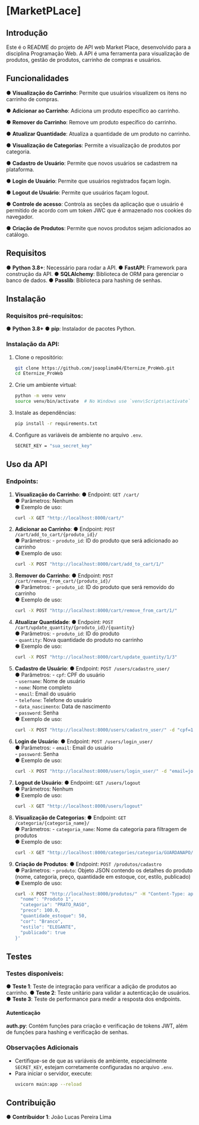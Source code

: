 # [MarketPLace]

## Introdução
Este é o README do projeto de API web Market Place, desenvolvido para a disciplina Programação Web. A API é uma ferramenta para visualização de produtos, gestão de produtos, carrinho de compras e usuários.

## Funcionalidades
● **Visualização do Carrinho**: Permite que usuários visualizem os itens no carrinho de compras.

● **Adicionar ao Carrinho**: Adiciona um produto específico ao carrinho.

● **Remover do Carrinho**: Remove um produto específico do carrinho.

● **Atualizar Quantidade**: Atualiza a quantidade de um produto no carrinho.

● **Visualização de Categorias**: Permite a visualização de produtos por categoria.

● **Cadastro de Usuário**: Permite que novos usuários se cadastrem na plataforma.

● **Login de Usuário**: Permite que usuários registrados façam login.

● **Logout de Usuário**: Permite que usuários façam logout.

● **Controle de acesso**: Controla as seções da aplicação que o usuário é permitido de acordo com um token JWC que é armazenado nos cookies do navegador.

● **Criação de Produtos**: Permite que novos produtos sejam adicionados ao catálogo.

## Requisitos
● **Python 3.8+**: Necessário para rodar a API.
● **FastAPI**: Framework para construção da API.
● **SQLAlchemy**: Biblioteca de ORM para gerenciar o banco de dados.
● **Passlib**: Biblioteca para hashing de senhas.

## Instalação
### Requisitos pré-requisitos:
● **Python 3.8+**
● **pip**: Instalador de pacotes Python.

### Instalação da API:
1. Clone o repositório:
    ```bash
    git clone https://github.com/joaoplima04/Eternize_ProWeb.git
    cd Eternize_ProWeb
    ```
2. Crie um ambiente virtual:
    ```bash
    python -m venv venv
    source venv/bin/activate  # No Windows use `venv\Scripts\activate`
    ```
3. Instale as dependências:
    ```bash
    pip install -r requirements.txt
    ```
4. Configure as variáveis de ambiente no arquivo `.env`.
     ```bash
    SECRET_KEY = "sua_secret_key"
    ```

## Uso da API
### Endpoints:
1. **Visualização do Carrinho**:
    ● Endpoint: `GET /cart/`  
    ● Parâmetros: Nenhum  
    ● Exemplo de uso:
    ```bash
    curl -X GET "http://localhost:8000/cart/"
    ```
    
2. **Adicionar ao Carrinho**:
    ● Endpoint: `POST /cart/add_to_cart/{produto_id}/`  
    ● Parâmetros: 
        - `produto_id`: ID do produto que será adicionado ao carrinho  
    ● Exemplo de uso:
    ```bash
    curl -X POST "http://localhost:8000/cart/add_to_cart/1/"
    ```

3. **Remover do Carrinho**:
    ● Endpoint: `POST /cart/remove_from_cart/{produto_id}/`  
    ● Parâmetros: 
        - `produto_id`: ID do produto que será removido do carrinho  
    ● Exemplo de uso:
    ```bash
    curl -X POST "http://localhost:8000/cart/remove_from_cart/1/"
    ```

4. **Atualizar Quantidade**:
    ● Endpoint: `POST /cart/update_quantity/{produto_id}/{quantity}`  
    ● Parâmetros: 
        - `produto_id`: ID do produto  
        - `quantity`: Nova quantidade do produto no carrinho  
    ● Exemplo de uso:
    ```bash
    curl -X POST "http://localhost:8000/cart/update_quantity/1/3"
    ```

5. **Cadastro de Usuário**:
    ● Endpoint: `POST /users/cadastro_user/`  
    ● Parâmetros: 
        - `cpf`: CPF do usuário  
        - `username`: Nome de usuário  
        - `nome`: Nome completo  
        - `email`: Email do usuário  
        - `telefone`: Telefone do usuário  
        - `data_nascimento`: Data de nascimento  
        - `password`: Senha  
    ● Exemplo de uso:
    ```bash
    curl -X POST "http://localhost:8000/users/cadastro_user/" -d "cpf=12345678900&username=johndoe&nome=John Doe&email=johndoe@example.com&telefone=1234567890&data_nascimento=2000-01-01&password=senha"
    ```

6. **Login de Usuário**:
    ● Endpoint: `POST /users/login_user/`  
    ● Parâmetros: 
        - `email`: Email do usuário  
        - `password`: Senha  
    ● Exemplo de uso:
    ```bash
    curl -X POST "http://localhost:8000/users/login_user/" -d "email=johndoe@example.com&password=senha"
    ```

7. **Logout de Usuário**:
    ● Endpoint: `GET /users/logout`  
    ● Parâmetros: Nenhum  
    ● Exemplo de uso:
    ```bash
    curl -X GET "http://localhost:8000/users/logout"
    ```

8. **Visualização de Categorias**:
    ● Endpoint: `GET /categoria/{categoria_name}/`  
    ● Parâmetros: 
        - `categoria_name`: Nome da categoria para filtragem de produtos  
    ● Exemplo de uso:
    ```bash
    curl -X GET "http://localhost:8000/categories/categoria/GUARDANAPO/"
    ```

9. **Criação de Produtos**:
    ● Endpoint: `POST /produtos/cadastro`  
    ● Parâmetros: 
        - `produto`: Objeto JSON contendo os detalhes do produto (nome, categoria, preço, quantidade em estoque, cor, estilo, publicado)  
    ● Exemplo de uso:
    ```bash
    curl -X POST "http://localhost:8000/produtos/" -H "Content-Type: application/json" -d '{
      "nome": "Produto 1",
      "categoria": "PRATO_RASO",
      "preco": 100.0,
      "quantidade_estoque": 50,
      "cor": "Branco",
      "estilo": "ELEGANTE",
      "publicado": true
    }'
    ```

## Testes
### Testes disponíveis:
● **Teste 1**: Teste de integração para verificar a adição de produtos ao carrinho.
● **Teste 2**: Teste unitário para validar a autenticação de usuários.
● **Teste 3**: Teste de performance para medir a resposta dos endpoints.

#### Autenticação

**auth.py**:
Contém funções para criação e verificação de tokens JWT, além de funções para hashing e verificação de senhas.

### Observações Adicionais
- Certifique-se de que as variáveis de ambiente, especialmente `SECRET_KEY`, estejam corretamente configuradas no arquivo `.env`.
- Para iniciar o servidor, execute:
    ```bash
    uvicorn main:app --reload
    ```

## Contribuição
● **Contribuidor 1**: João Lucas Pereira Lima

